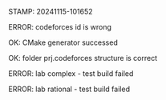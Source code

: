 STAMP: 20241115-101652
ERROR: codeforces id is wrong
OK: CMake generator successed
OK: folder prj.codeforces structure is correct
ERROR: lab complex - test build failed
ERROR: lab rational - test build failed
